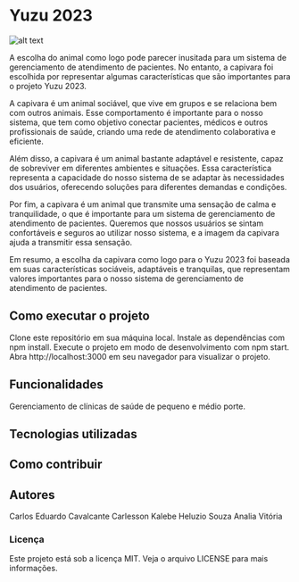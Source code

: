 # Yuzu 2023

![alt text](http://url/to/img.png](https://uploaddeimagens.com.br/imagens/qi6l4yI))

A escolha do animal como logo pode parecer inusitada para um sistema de gerenciamento de atendimento de pacientes. No entanto, a capivara foi escolhida por representar algumas características que são importantes para o projeto Yuzu 2023.

A capivara é um animal sociável, que vive em grupos e se relaciona bem com outros animais. Esse comportamento é importante para o nosso sistema, que tem como objetivo conectar pacientes, médicos e outros profissionais de saúde, criando uma rede de atendimento colaborativa e eficiente.

Além disso, a capivara é um animal bastante adaptável e resistente, capaz de sobreviver em diferentes ambientes e situações. Essa característica representa a capacidade do nosso sistema de se adaptar às necessidades dos usuários, oferecendo soluções para diferentes demandas e condições.

Por fim, a capivara é um animal que transmite uma sensação de calma e tranquilidade, o que é importante para um sistema de gerenciamento de atendimento de pacientes. Queremos que nossos usuários se sintam confortáveis e seguros ao utilizar nosso sistema, e a imagem da capivara ajuda a transmitir essa sensação.

Em resumo, a escolha da capivara como logo para o Yuzu 2023 foi baseada em suas características sociáveis, adaptáveis e tranquilas, que representam valores importantes para o nosso sistema de gerenciamento de atendimento de pacientes.

## Como executar o projeto
Clone este repositório em sua máquina local.
Instale as dependências com npm install.
Execute o projeto em modo de desenvolvimento com npm start.
Abra http://localhost:3000 em seu navegador para visualizar o projeto.

## Funcionalidades

Gerenciamento de clínicas de saúde de pequeno e médio porte.

## Tecnologias utilizadas


## Como contribuir


## Autores

Carlos Eduardo Cavalcante
Carlesson Kalebe
Heluzio Souza
Analia Vitória

### Licença
Este projeto está sob a licença MIT. Veja o arquivo LICENSE para mais informações.
